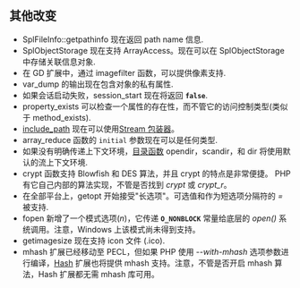 其他改变
--------

-   <span class="simpara"> <span
    class="function">SplFileInfo::getpathinfo</span> 现在返回 path name
    信息. </span>
-   <span class="simpara"> <span
    class="classname">SplObjectStorage</span> 现在支持 <span
    class="classname">ArrayAccess</span>。现在可以在 <span
    class="classname">SplObjectStorage</span> 中存储关联信息对象.
    </span>
-   <span class="simpara"> 在 GD 扩展中，通过 <span
    class="function">imagefilter</span> 函数，可以提供像素支持. </span>
-   <span class="simpara"> <span class="function">var\_dump</span>
    的输出现在包含对象的私有属性. </span>
-   <span class="simpara"> 如果会话启动失败，<span
    class="function">session\_start</span> 现在将返回 **`false`**.
    </span>
-   <span class="simpara"> <span
    class="function">property\_exists</span>
    可以检查一个属性的存在性，而不管它的访问控制类型(类似于 <span
    class="function">method\_exists</span>). </span>
-   <span class="simpara">
    <a href="/ini/core.html#ini.include-path" class="link">include_path</a>
    现在可以使用<a href="/wrappers.html" class="link">Stream 包装器</a>。
    </span>
-   <span class="simpara"> <span class="function">array\_reduce</span>
    函数的 `initial` 参数现在可以是任何类型. </span>
-   <span class="simpara">
    如果没有明确传递上下文环境，<a href="/ref/dir.html" class="link">目录函数</a>
    <span class="function">opendir</span>，<span
    class="function">scandir</span>，和 <span
    class="function">dir</span> 将使用默认的流上下文环境. </span>
-   <span class="simpara"> <span class="function">crypt</span> 函数支持
    Blowfish 和 DES 算法，并且 <span class="function">crypt</span>
    的特点是非常便捷。 PHP 有它自己内部的算法实现，不管是否找到 *crypt*
    或 *crypt\_r*。 </span>
-   <span class="simpara"> 在全部平台上，<span
    class="function">getopt</span>
    开始接受"长选项"。可选值和作为短选项分隔符的 *=* 被支持. </span>
-   <span class="simpara"> <span class="function">fopen</span>
    新增了一个模式选项(*n*)，它传递 **`O_NONBLOCK`** 常量给底层的
    *open()* 系统调用。注意，Windows 上该模式尚未得到支持。 </span>
-   <span class="simpara"> <span class="function">getimagesize</span>
    现在支持 icon 文件 (.ico). </span>
-   <span class="simpara"> mhash 扩展已经移动至 PECL，但如果 PHP 使用
    *--with-mhash*
    选项参数进行编译，<a href="/ref/hash.html" class="link">Hash</a>
    扩展也将提供 mhash 支持。注意，不管是否开启 mhash 算法，Hash
    扩展都无需 mhash 库可用。 </span>
